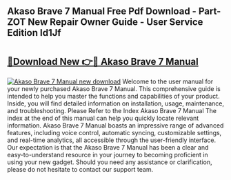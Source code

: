 ## Akaso Brave 7 Manual Free Pdf Download - Part-ZOT New Repair Owner Guide - User Service Edition Id1Jf

# <h2><a href="http://bc26799.oget.top/?id=Akaso+Brave+7+Manual">🔗Download New 👉🔴 Akaso Brave 7 Manual</a></h2>

[![Akaso Brave 7 Manual new download](https://i.imgur.com/5g1atiW.png)](http://bc26799.oget.top/?id=Akaso+Brave+7+Manual)
Welcome to the user manual for your newly purchased Akaso Brave 7 Manual. This comprehensive guide is intended to help you master the functions and capabilities of your product. Inside, you will find detailed information on installation, usage, maintenance, and troubleshooting. Please Refer to the Index Akaso Brave 7 Manual The index at the end of this manual can help you quickly locate relevant information. Akaso Brave 7 Manual boasts an impressive range of advanced features, including voice control, automatic syncing, customizable settings, and real-time analytics, all accessible through the user-friendly interface. Our expectation is that the Akaso Brave 7 Manual has been a clear and easy-to-understand resource in your journey to becoming proficient in using your new gadget. Should you need any assistance or clarification, please do not hesitate to contact our support team.
